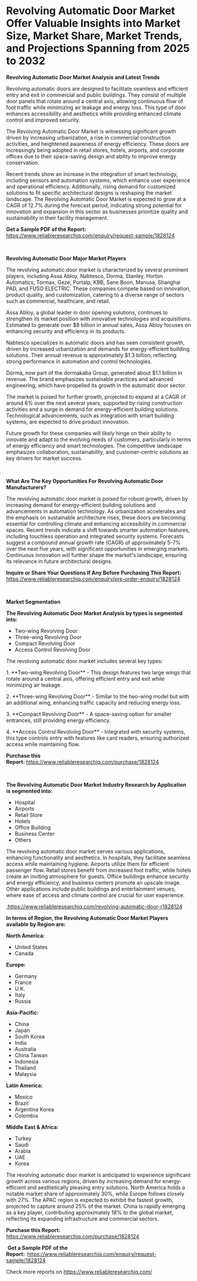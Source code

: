 <p><h1>Revolving Automatic Door Market Offer Valuable Insights into Market Size, Market Share, Market Trends, and Projections Spanning from 2025 to 2032</h1></p><p><strong>Revolving Automatic Door Market Analysis and Latest Trends</strong></p>
<p><p>Revolving automatic doors are designed to facilitate seamless and efficient entry and exit in commercial and public buildings. They consist of multiple door panels that rotate around a central axis, allowing continuous flow of foot traffic while minimizing air leakage and energy loss. This type of door enhances accessibility and aesthetics while providing enhanced climate control and improved security.</p><p>The Revolving Automatic Door Market is witnessing significant growth driven by increasing urbanization, a rise in commercial construction activities, and heightened awareness of energy efficiency. These doors are increasingly being adopted in retail stores, hotels, airports, and corporate offices due to their space-saving design and ability to improve energy conservation. </p><p>Recent trends show an increase in the integration of smart technology, including sensors and automation systems, which enhance user experience and operational efficiency. Additionally, rising demand for customized solutions to fit specific architectural designs is reshaping the market landscape. The Revolving Automatic Door Market is expected to grow at a CAGR of 12.7% during the forecast period, indicating strong potential for innovation and expansion in this sector as businesses prioritize quality and sustainability in their facility management.</p></p>
<p><strong>Get a Sample PDF of the Report:&nbsp;</strong> <a href="https://www.reliableresearchiq.com/enquiry/request-sample/1828124?utm_campaign=2299&utm_medium=2&utm_source=Github&utm_content=ia&utm_term=12042025&utm_id=revolving-automatic-door">https://www.reliableresearchiq.com/enquiry/request-sample/1828124</a></p>
<p>&nbsp;</p>
<p><strong>Revolving Automatic Door Major Market Players</strong></p>
<p><p>The revolving automatic door market is characterized by several prominent players, including Assa Abloy, Nabtesco, Dorma, Stanley, Horton Automatics, Tormax, Geze, Portalp, KBB, Sane Boon, Manusa, Shanghai PAD, and FUSO ELECTRIC. These companies compete based on innovation, product quality, and customization, catering to a diverse range of sectors such as commercial, healthcare, and retail.</p><p>Assa Abloy, a global leader in door opening solutions, continues to strengthen its market position with innovative technologies and acquisitions. Estimated to generate over $8 billion in annual sales, Assa Abloy focuses on enhancing security and efficiency in its products.</p><p>Nabtesco specializes in automatic doors and has seen consistent growth, driven by increased urbanization and demands for energy-efficient building solutions. Their annual revenue is approximately $1.3 billion, reflecting strong performance in automation and control technologies.</p><p>Dorma, now part of the dormakaba Group, generated about $1.1 billion in revenue. The brand emphasizes sustainable practices and advanced engineering, which have propelled its growth in the automatic door sector.</p><p>The market is poised for further growth, projected to expand at a CAGR of around 6% over the next several years, supported by rising construction activities and a surge in demand for energy-efficient building solutions. Technological advancements, such as integration with smart building systems, are expected to drive product innovation.</p><p>Future growth for these companies will likely hinge on their ability to innovate and adapt to the evolving needs of customers, particularly in terms of energy efficiency and smart technologies. The competitive landscape emphasizes collaboration, sustainability, and customer-centric solutions as key drivers for market success.</p></p>
<p>&nbsp;</p>
<p><strong>What Are The Key Opportunities For Revolving Automatic Door Manufacturers?</strong></p>
<p><p>The revolving automatic door market is poised for robust growth, driven by increasing demand for energy-efficient building solutions and advancements in automation technology. As urbanization accelerates and the emphasis on sustainable architecture rises, these doors are becoming essential for controlling climate and enhancing accessibility in commercial spaces. Recent trends indicate a shift towards smarter automation features, including touchless operation and integrated security systems. Forecasts suggest a compound annual growth rate (CAGR) of approximately 5-7% over the next five years, with significant opportunities in emerging markets. Continuous innovation will further shape the market's landscape, ensuring its relevance in future architectural designs.</p></p>
<p><strong>Inquire or Share Your Questions If Any Before Purchasing This Report:</strong> <a href="https://www.reliableresearchiq.com/enquiry/pre-order-enquiry/1828124?utm_campaign=2299&utm_medium=2&utm_source=Github&utm_content=ia&utm_term=12042025&utm_id=revolving-automatic-door">https://www.reliableresearchiq.com/enquiry/pre-order-enquiry/1828124</a></p>
<p>&nbsp;</p>
<p><strong>Market Segmentation</strong></p>
<p><strong>The Revolving Automatic Door Market Analysis by types is segmented into:</strong></p>
<p><ul><li>Two-wing Revolving Door</li><li>Three-wing Revolving Door</li><li>Compact Revolving Door</li><li>Access Control Revolving Door</li></ul></p>
<p><p>The revolving automatic door market includes several key types: </p><p>1. **Two-wing Revolving Door** - This design features two large wings that rotate around a central axis, offering efficient entry and exit while minimizing air leakage.</p><p>  </p><p>2. **Three-wing Revolving Door** - Similar to the two-wing model but with an additional wing, enhancing traffic capacity and reducing energy loss.</p><p>3. **Compact Revolving Door** - A space-saving option for smaller entrances, still providing energy efficiency.</p><p>4. **Access Control Revolving Door** - Integrated with security systems, this type controls entry with features like card readers, ensuring authorized access while maintaining flow.</p></p>
<p><strong>Purchase this Report:&nbsp;</strong><a href="https://www.reliableresearchiq.com/purchase/1828124?utm_campaign=2299&utm_medium=2&utm_source=Github&utm_content=ia&utm_term=12042025&utm_id=revolving-automatic-door">https://www.reliableresearchiq.com/purchase/1828124</a></p>
<p>&nbsp;</p>
<p><strong>The Revolving Automatic Door Market Industry Research by Application is segmented into:</strong></p>
<p><ul><li>Hospital</li><li>Airports</li><li>Retail Store</li><li>Hotels</li><li>Office Building</li><li>Business Center</li><li>Others</li></ul></p>
<p><p>The revolving automatic door market serves various applications, enhancing functionality and aesthetics. In hospitals, they facilitate seamless access while maintaining hygiene. Airports utilize them for efficient passenger flow. Retail stores benefit from increased foot traffic, while hotels create an inviting atmosphere for guests. Office buildings enhance security and energy efficiency, and business centers promote an upscale image. Other applications include public buildings and entertainment venues, where ease of access and climate control are crucial for user experience.</p></p>
<p><a href="https://www.reliableresearchiq.com/revolving-automatic-door-r1828124?utm_campaign=2299&utm_medium=2&utm_source=Github&utm_content=ia&utm_term=12042025&utm_id=revolving-automatic-door">&nbsp;https://www.reliableresearchiq.com/revolving-automatic-door-r1828124</a></p>
<p><strong>In terms of Region, the Revolving Automatic Door Market Players available by Region are:</strong></p>
<p>
    <p> <strong> North America: </strong>
        <ul>
            <li>United States</li>
            <li>Canada</li>
        </ul>
        </p> 
    <p> <strong> Europe: </strong>
        <ul>
            <li>Germany</li>
            <li>France</li>
            <li>U.K.</li>
            <li>Italy</li>
            <li>Russia</li>
        </ul>
        </p> 
    <p> <strong> Asia-Pacific: </strong>
        <ul>
            <li>China</li>
            <li>Japan</li>
            <li>South Korea</li>
            <li>India</li>
            <li>Australia</li>
            <li>China Taiwan</li>
            <li>Indonesia</li>
            <li>Thailand</li>
            <li>Malaysia</li>
        </ul>
        </p> 
    <p> <strong> Latin America: </strong>
        <ul>
            <li>Mexico</li>
            <li>Brazil</li>
            <li>Argentina Korea</li>
            <li>Colombia</li>
        </ul>
        </p> 
    <p> <strong> Middle East & Africa: </strong>
        <ul>
            <li>Turkey</li>
            <li>Saudi</li>
            <li>Arabia</li>
            <li>UAE</li>
            <li>Korea</li>
        </ul>
    </p>
    </p>
<p><p>The revolving automatic door market is anticipated to experience significant growth across various regions, driven by increasing demand for energy-efficient and aesthetically pleasing entry solutions. North America holds a notable market share of approximately 30%, while Europe follows closely with 27%. The APAC region is expected to exhibit the fastest growth, projected to capture around 25% of the market. China is rapidly emerging as a key player, contributing approximately 18% to the global market, reflecting its expanding infrastructure and commercial sectors.</p></p>
<p><strong>Purchase this Report: </strong><a href="https://www.reliableresearchiq.com/purchase/1828124?utm_campaign=2299&utm_medium=2&utm_source=Github&utm_content=ia&utm_term=12042025&utm_id=revolving-automatic-door">https://www.reliableresearchiq.com/purchase/1828124</a></p>
<p>&nbsp;<strong>Get a Sample PDF of the Report:&nbsp;&nbsp;</strong><a href="https://www.reliableresearchiq.com/enquiry/request-sample/1828124?utm_campaign=2299&utm_medium=2&utm_source=Github&utm_content=ia&utm_term=12042025&utm_id=revolving-automatic-door">https://www.reliableresearchiq.com/enquiry/request-sample/1828124</a></p>
<p><strong></strong></p>
<p>Check more reports on <a href="https://www.reliableresearchiq.com/?utm_campaign=2299&utm_medium=2&utm_source=Github&utm_content=ia&utm_term=12042025&utm_id=revolving-automatic-door">https://www.reliableresearchiq.com/</a></p>